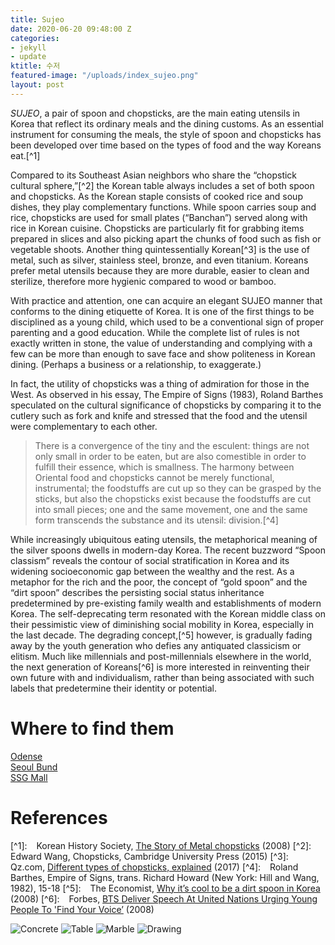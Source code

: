 ```yaml
---
title: Sujeo
date: 2020-06-20 09:48:00 Z
categories:
- jekyll
- update
ktitle: 수저
featured-image: "/uploads/index_sujeo.png"
layout: post
---
```


*SUJEO*, a pair of spoon and chopsticks, are the main eating utensils in Korea that reflect its ordinary meals and the dining customs. As an essential instrument for consuming the meals, the style of spoon and chopsticks has been developed over time based on the types of food and the way Koreans eat.\[^1\]

Compared to its Southeast Asian neighbors who share the “chopstick cultural sphere,”\[^2\] the Korean table always includes a set of both spoon and chopsticks. As the Korean staple consists of cooked rice and soup dishes, they play complementary functions. While spoon carries soup and rice, chopsticks are used for small plates (“Banchan”) served along with rice in Korean cuisine. Chopsticks are particularly fit for grabbing items prepared in slices and also picking apart the chunks of food such as fish or vegetable shoots. Another thing quintessentially Korean\[^3\] is the use of metal, such as silver, stainless steel, bronze, and even titanium. Koreans prefer metal utensils because they are more durable, easier to clean and sterilize, therefore more hygienic compared to wood or bamboo.

With practice and attention, one can acquire an elegant SUJEO manner that conforms to the dining etiquette of Korea. It is one of the first things to be disciplined as a young child, which used to be a conventional sign of proper parenting and a good education. While the complete list of rules is not exactly written in stone, the value of understanding and complying with a few can be more than enough to save face and show politeness in Korean dining. (Perhaps a business or a relationship, to exaggerate.)

In fact, the utility of chopsticks was a thing of admiration for those in the West. As observed in his essay, The Empire of Signs (1983), Roland Barthes speculated on the cultural significance of chopsticks by comparing it to the cutlery such as fork and knife and stressed that the food and the utensil were complementary to each other.

> There is a convergence of the tiny and the esculent: things are not only small in order to be eaten, but are also comestible in order to fulfill their essence, which is smallness. The harmony between Oriental food and chopsticks cannot be merely functional, instrumental; the foodstuffs are cut up so they can be grasped by the sticks, but also the chopsticks exist because the foodstuffs are cut into small pieces; one and the same movement, one and the same form transcends the substance and its utensil: division.\[^4\]

While increasingly ubiquitous eating utensils, the metaphorical meaning of the silver spoons dwells in modern-day Korea. The recent buzzword “Spoon classism” reveals the contour of social stratification in Korea and its widening socioeconomic gap between the wealthy and the rest. As a metaphor for the rich and the poor, the concept of “gold spoon” and the “dirt spoon” describes the persisting social status inheritance predetermined by pre-existing family wealth and establishments of modern Korea. The self-deprecating term resonated with the Korean middle class on their pessimistic view of diminishing social mobility in Korea, especially in the last decade. The degrading concept,\[^5\] however, is gradually fading away by the youth generation who defies any antiquated classicism or elitism. Much like millennials and post-millennials elsewhere in the world, the next generation of Koreans\[^6\] is more interested in reinventing their own future with  and individualism, rather than being associated with such labels that predetermine their identity or potential.

# Where to find them

[Odense](https://www.odenseofficial.com/dinetteitems/?idx=361)\
[Seoul Bund](http://shop1.seoulbund2016.cafe24.com/product/%EC%95%84%EB%A6%84%EC%A7%80%EA%B8%B0-%ED%95%9C%EC%8B%9D%EC%88%98%EC%A0%80/865/category/317/display/1/)\
[SSG Mall](http://www.ssg.com/item/itemView.ssg?itemId=1000026769538&siteNo=6001&infloSiteNo=6005&salestrNo=2034)

# References

\[^1\]:   Korean History Society, [The Story of Metal chopsticks](http://www.koreanhistory.org/%ED%8E%B8%EA%B2%AC%EA%B3%BC-%EC%A7%84%EC%8B%A4-%EC%87%A0%EC%A0%93%EA%B0%80%EB%9D%BD-%EC%9D%B4%EC%95%BC%EA%B8%B0/?ckattempt=3) (2008)
\[^2\]:   Edward Wang, Chopsticks, Cambridge University Press (2015)
\[^3\]:   Qz.com, [Different types of chopsticks, explained](https://www.youtube.com/watch?v=EpvdetXmRic&feature=youtu.be) (2017)
\[^4\]:   Roland Barthes, Empire of Signs, trans. Richard Howard (New York: Hill and Wang, 1982), 15-18
\[^5\]:   The Economist, [Why it’s cool to be a dirt spoon in Korea](https://www.1843magazine.com/upfront/brave-new-word/why-its-cool-to-be-a-dirt-spoon-in-korea) (2008)
\[^6\]:   Forbes, [BTS Deliver Speech At United Nations Urging Young People To 'Find Your Voice’](https://www.forbes.com/sites/caitlinkelley/2018/09/25/bts-deliver-speech-at-united-nations-urging-young-people-to-find-your-voice/#7218d9167142) (2008)

![Concrete](/uploads/sujeo01.jpg)
![Table](/uploads/sujeo02.jpg)
![Marble](/uploads/sujeo02.jpg)
![Drawing](/uploads/sujeo02.jpg)